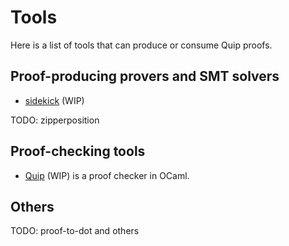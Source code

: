 # Tools

Here is a list of tools that can produce or consume Quip proofs.


## Proof-producing provers and SMT solvers

- [sidekick](https://github.com/c-cube/sidekick) (WIP)

TODO: zipperposition

## Proof-checking tools

- [Quip](https://github.com/c-cube/quip) (WIP) is a proof checker
  in OCaml.

## Others

TODO: proof-to-dot and others
